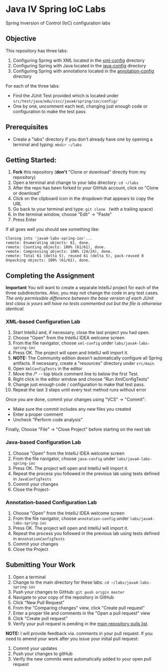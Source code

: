 # Java IV Spring IoC Labs

Spring Inversion of Control (IoC) configuration labs

## Objective

This repository has three labs:
1. Configuring Spring with XML located in the [xml-config](xml-config/README.md) directory
1. Configuring Spring with Java located in the [java-config](java-config/README.md) directory
1. Configuring Spring with annotations located in the [annotation-config](annotation-config/README.md) directory

For each of the three labs:
* Find the JUnit Test provided which is located under ``src/test/java/edu/cscc/java4/spring/ioc/config/``
* One by one, uncomment each test, changing just enough code or configuration to
make the test pass

## Prerequisites

* Create a "labs" directory if you don't already have one by opening a terminal
and typing:
``mkdir ~/labs``

## Getting Started:

1. __Fork__ this repository (__don't__ "Clone or download" directly from my repository)
1. Open a terminal and change to your labs directory:
``cd ~/labs``
1. After the repo has been forked to your GitHub account, click on "Clone or download"
1. Click on the clipboard icon in the dropdown that appears to copy the URL
1. Go back to your terminal and type: ``git clone `` (with a trailing space)
1. In the terminal window, choose "Edit" -> "Paste"
1. Press Enter

If all goes well you should see something like:
```
Cloning into 'java4-labs-spring-ioc'...
remote: Enumerating objects: 61, done.
remote: Counting objects: 100% (61/61), done.
remote: Compressing objects: 100% (24/24), done.
remote: Total 61 (delta 5), reused 61 (delta 5), pack-reused 0
Unpacking objects: 100% (61/61), done.
```

## Completing the Assignment

__Important__ You will want to create a separate IntelliJ project for each of the three subdirectories.
Also, you may not change the code in any test cases. _The only permissible difference between the base version of each JUnit test class is yours will have no tests commented out but the file is otherwise identical._

### XML-based Configuration Lab
1. Start IntelliJ and, if necessary, close the last project you had open.
1. Choose "Open" from the IntelliJ IDEA welcome screen
1. From the file navigator, choose ``xml-config`` under ``labs/java4-labs-spring-ioc``
1. Press OK.  The project will open and IntelliJ will import it.
1. __NOTE:__ The Community edition doesn't automatically configure all Spring artifacts.
If necessary, create a "resources" directory under ``src/main``
1. Open ``XmlConfigTests`` in the editor
1. Move the /* -- top block comment line to below the first Test.
1. Right click in the editor window and choose "Run XmlConfigTests"
1. Change just enough code / configuration to make that test pass.
1. Repeat the last 3 steps until every test method runs without error

Once you are done, commit your changes using "VCS" -> "Commit":
* Make sure the commit includes any new files you created
* Enter a proper comment
* Uncheck "Perform code analysis"

Finally, Choose "File" -> "Close Project" before starting on the next lab

### Java-based Configuration Lab
1. Choose "Open" from the IntelliJ IDEA welcome screen
1. From the file navigator, choose ``java-config`` under ``labs/java4-labs-spring-ioc``
1. Press OK.  The project will open and IntelliJ will import it.
1. Repeat the process you followed in the previous lab using tests defined in
``JavaConfigTests``
1. Commit your changes
1. Close the Project-

### Annotation-based Configuration Lab
1. Choose "Open" from the IntelliJ IDEA welcome screen
1. From the file navigator, choose ``annotation-config`` under ``labs/java4-labs-spring-ioc``
1. Press OK.  The project will open and IntelliJ will import it.
1. Repeat the process you followed in the previous lab using tests defined in
``AnnotationConfigTests``
1. Commit your changes
1. Close the Project

## Submitting Your Work

1. Open a terminal
1. Change to the main directory for these labs: ``cd ~/labs/java4-labs-spring-ioc``
1. Push your changes to GitHub: ``git push origin master``
1. Navigate to your copy of the repository in GitHub
1. Click "New Pull Request"
1. From the "Comparing changes" view, click "Create pull request"
1. Enter a proper tile and comments in the "Open a pull request" view
1. Click "Create pull request"
1. Verify your pull request is pending in the [main repository pulls list](https://github.com/jeff-anderson-cscc/java4-labs-spring-ioc/pulls).

__NOTE:__ I will provide feedback via. comments in your pull request.
If you need to amend your work after you issue your initial pull request:

1. Commit your updates
1. Push your changes to gitHub
1. Verify the new commits were automatically added to your open pull request

